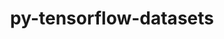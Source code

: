 ---
title: "py-tensorflow-datasets"
layout: cache
categories: [package, develop-2023-06-11]
meta: {"versions": ["4.4.0"], "compilers": ["gcc@=11.3.0"], "oss": ["ubuntu22.04"], "platforms": ["linux"], "targets": ["x86_64_v3"], "stacks": ["ml-linux-x86_64-cpu", "ml-linux-x86_64-cuda", "ml-linux-x86_64-rocm", "root"], "num_specs": 1, "num_specs_by_stack": {"ml-linux-x86_64-rocm": 1, "root": 1, "ml-linux-x86_64-cuda": 1, "ml-linux-x86_64-cpu": 1}}
spec_details: [{"hash": "mi2dorkww4ulyybeqpaalzrh4fyq4sav", "compiler": "gcc@=11.3.0", "versions": ["4.4.0"], "os": "ubuntu22.04", "platform": "linux", "target": "x86_64_v3", "variants": ["build_system=python_pip"], "stacks": ["ml-linux-x86_64-rocm", "root", "ml-linux-x86_64-cuda", "ml-linux-x86_64-cpu"], "size": "-", "tarball": "https://binaries.spack.io/develop-2023-06-11/build_cache/linux-ubuntu22.04-x86_64_v3/gcc-11.3.0/py-tensorflow-datasets-4.4.0/linux-ubuntu22.04-x86_64_v3-gcc-11.3.0-py-tensorflow-datasets-4.4.0-mi2dorkww4ulyybeqpaalzrh4fyq4sav.spack"}]
---